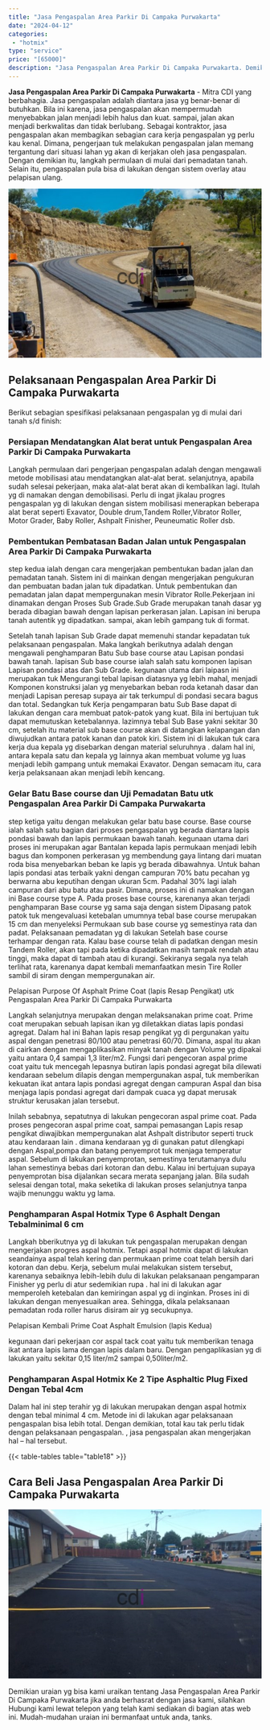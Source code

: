```yaml
---
title: "Jasa Pengaspalan Area Parkir Di Campaka Purwakarta"
date: "2024-04-12"
categories:
 - "hotmix"
type: "service"
price: "[65000]"
description: "Jasa Pengaspalan Area Parkir Di Campaka Purwakarta. Demikian uraian yg bisa kami uraikan tentang Jasa Pengaspalan Area Parkir Di Campaka Purwakarta jika anda..."
---
```


**Jasa Pengaspalan Area Parkir Di Campaka Purwakarta** - Mitra CDI yang berbahagia. Jasa pengaspalan adalah diantara jasa yg benar-benar di butuhkan. Bila ini karena, jasa pengaspalan akan mempermudah menyebabkan jalan menjadi lebih halus dan kuat. sampai, jalan akan menjadi berkwalitas dan tidak berlubang. Sebagai kontraktor, jasa pengaspalan akan membagikan sebagian cara kerja pengaspalan yg perlu kau kenal. Dimana, pengerjaan tuk melakukan pengaspalan jalan memang tergantung dari situasi lahan yg akan di kerjakan oleh jasa pengaspalan. Dengan demikian itu, langkah permulaan di mulai dari pemadatan tanah. Selain itu, pengaspalan pula bisa di lakukan dengan sistem overlay atau pelapisan ulang.

![Jasa Pengaspalan Area Parkir Di Campaka Purwakarta](/images/hotmix/jasa-hotmix-aspal-06.jpg)

## Pelaksanaan Pengaspalan Area Parkir Di Campaka Purwakarta

Berikut sebagian spesifikasi pelaksanaan pengaspalan yg di mulai dari tanah s/d finish:

### Persiapan Mendatangkan Alat berat untuk Pengaspalan Area Parkir Di Campaka Purwakarta

Langkah permulaan dari pengerjaan pengaspalan adalah dengan mengawali metode mobilisasi atau mendatangkan alat-alat berat. selanjutnya, apabila sudah selesai pekerjaan, maka alat-alat berat akan di kembalikan lagi. Itulah yg di namakan dengan demobilisasi. Perlu di ingat jikalau progres pengaspalan yg di lakukan dengan sistem mobilisasi menerapkan beberapa alat berat seperti Exavator, Double drum,Tandem Roller,Vibrator Roller, Motor Grader, Baby Roller, Ashpalt Finisher, Peuneumatic Roller dsb.

### Pembentukan Pembatasan Badan Jalan untuk Pengaspalan Area Parkir Di Campaka Purwakarta

step kedua ialah dengan cara mengerjakan pembentukan badan jalan dan pemadatan tanah. Sistem ini di mainkan dengan mengerjakan pengukuran dan pembuatan badan jalan tuk dipadatkan. Untuk pembentukan dan pemadatan jalan dapat mempergunakan mesin Vibrator Rolle.Pekerjaan ini dinamakan dengan Proses Sub Grade.Sub Grade merupakan tanah dasar yg berada dibagian bawah dengan lapisan perkerasan jalan. Lapisan ini berupa tanah autentik yg dipadatkan. sampai, akan lebih gampang tuk di format.

Setelah tanah lapisan Sub Grade dapat memenuhi standar kepadatan tuk pelaksanaan pengaspalan. Maka langkah berikutnya adalah dengan mengawali penghamparan Batu Sub base course atau Lapisan pondasi bawah tanah. lapisan Sub base course ialah salah satu komponen lapisan Lapisan pondasi atas dan Sub Grade. kegunaan utama dari laipasn ini merupakan tuk Mengurangi tebal lapisan diatasnya yg lebih mahal, menjadi Komponen konstruksi jalan yg menyebarkan beban roda ketanah dasar dan menjadi Lapisan peresap supaya air tak terkumpul di pondasi secara bagus dan total. Sedangkan tuk Kerja pengamparan batu Sub Base dapat di lakukan dengan cara membuat patok-patok yang kuat. Bila ini bertujuan tuk dapat memutuskan ketebalannya. lazimnya tebal Sub Base yakni sekitar 30 cm, setelah itu material sub base course akan di datangkan kelapangan dan diwujudkan antara patok kanan dan patok kiri. Sistem ini di lakukan tuk cara kerja dua kepala yg disebarkan dengan material seluruhnya . dalam hal ini, antara kepala satu dan kepala yg lainnya akan membuat volume yg luas menjadi lebih gampang untuk memakai Exavator. Dengan semacam itu, cara kerja pelaksanaan akan menjadi lebih kencang.

### Gelar Batu Base course dan Uji Pemadatan Batu utk Pengaspalan Area Parkir Di Campaka Purwakarta

step ketiga yaitu dengan melakukan gelar batu base course. Base course ialah salah satu bagian dari proses pengaspalan yg berada diantara lapis pondasi bawah dan lapis permukaan bawah tanah. kegunaan utama dari proses ini merupakan agar Bantalan kepada lapis permukaan menjadi lebih bagus dan komponen perkerasan yg membendung gaya lintang dari muatan roda bisa menyebarkan beban ke lapis yg berada dibawahnya. Untuk bahan lapis pondasi atas terbaik yakni dengan campuran 70% batu pecahan yg berwarna abu keputihan dengan ukuran 5cm. Padahal 30% lagi ialah campuran dari abu batu atau pasir. Dimana, proses ini di namakan dengan ini Base course type A. Pada proses base course, karenanya akan terjadi penghamparan Base course yg sama saja dengan sistem Dipasang patok patok tuk mengevaluasi ketebalan umumnya tebal base course merupakan 15 cm dan menyeleksi Permukaan sub base course yg semestinya rata dan padat. Pelaksanaan pemadatan yg di lakukan Setelah base course terhampar dengan rata. Kalau base course telah di padatkan dengan mesin Tandem Roller, akan tapi pada ketika dipadatkan masih tampak rendah atau tinggi, maka dapat di tambah atau di kurangi. Sekiranya segala nya telah terlihat rata, karenanya dapat kembali memanfaatkan mesin Tire Roller sambil di siram dengan mempergunakan air.

Pelapisan Purpose Of Asphalt Prime Coat (lapis Resap Pengikat) utk Pengaspalan Area Parkir Di Campaka Purwakarta

Langkah selanjutnya merupakan dengan melaksanakan prime coat. Prime coat merupakan sebuah lapisan ikan yg diletakkan diatas lapis pondasi agregat. Dalam hal ini Bahan lapis resap pengikat yg di pergunakan yaitu aspal dengan penetrasi 80/100 atau penetrasi 60/70. Dimana, aspal itu akan di cairkan dengan mengaplikasikan minyak tanah dengan Volume yg dipakai yaitu antara 0,4 sampai 1,3 liter/m2. Fungsi dari pengecoran aspal prime coat yaitu tuk mencegah lepasnya butiran lapis pondasi agregat bila dilewati kendaraan sebelum dilapis dengan mempergunakan aspal, tuk memberikan kekuatan ikat antara lapis pondasi agregat dengan campuran Aspal dan bisa menjaga lapis pondasi agregat dari dampak cuaca yg dapat merusak struktur kerusakan jalan tersebut.

Inilah sebabnya, sepatutnya di lakukan pengecoran aspal prime coat. Pada proses pengecoran aspal prime coat, sampai pemasangan Lapis resap pengikat diwajibkan mempergunakan alat Ashpalt distributor seperti truck atau kendaraan lain . dimana kendaraan yg di gunakan patut dilengkapi dengan Aspal,pompa dan batang penyemprot tuk menjaga temperatur aspal. Sebelum di lakukan penyemprotan, semestinya terutamanya dulu lahan semestinya bebas dari kotoran dan debu. Kalau ini bertujuan supaya penyemprotan bisa dijalankan secara merata sepanjang jalan. Bila sudah selesai dengan total, maka seketika di lakukan proses selanjutnya tanpa wajib menunggu waktu yg lama.

### Penghamparan Aspal Hotmix Type 6 Asphalt Dengan Tebalminimal 6 cm

Langkah bberikutnya yg di lakukan tuk pengaspalan merupakan dengan mengerjakan progres aspal hotmix. Tetapi aspal hotmix dapat di lakukan seandainya aspal telah kering dan permukaan prime coat telah bersih dari kotoran dan debu. Kerja, sebelum mulai melakukan sistem tersebut, karenanya sebaiknya lebih-lebih dulu di lakukan pelaksanaan pengamparan Finisher yg perlu di atur sedemikian rupa . hal ini di lakukan agar memperoleh ketebalan dan kemiringan aspal yg di inginkan. Proses ini di lakukan dengan menyesuaikan area. Sehingga, dikala pelaksanaan pemadatan roda roller harus disiram air yg secukupnya.

Pelapisan Kembali Prime Coat Asphalt Emulsion (lapis Kedua)

kegunaan dari pekerjaan cor aspal tack coat yaitu tuk memberikan tenaga ikat antara lapis lama dengan lapis dalam baru. Dengan pengaplikasian yg di lakukan yaitu sekitar 0,15 liter/m2 sampai 0,50liter/m2.

### Penghamparan Aspal Hotmix Ke 2 Tipe Asphaltic Plug Fixed Dengan Tebal 4cm

Dalam hal ini step terahir yg di lakukan merupakan dengan aspal hotmix dengan tebal minimal 4 cm. Metode ini di lakukan agar pelaksanaan pengaspalan bisa lebih total. Dengan demikian, total kau tak perlu tidak dengan pelaksanaan pengaspalan. , jasa pengaspalan akan mengerjakan hal – hal tersebut.

{{< table-tables table="table18" >}}

## Cara Beli Jasa Pengaspalan Area Parkir Di Campaka Purwakarta

![Jasa Pengaspalan Area Parkir Di Campaka Purwakarta](/images/hotmix/jasa-hotmix-aspal-24.jpg)

Demikian uraian yg bisa kami uraikan tentang Jasa Pengaspalan Area Parkir Di Campaka Purwakarta jika anda berhasrat dengan jasa kami, silahkan Hubungi kami lewat telepon yang telah kami sediakan di bagian atas web ini. Mudah-mudahan uraian ini bermanfaat untuk anda, tanks.
